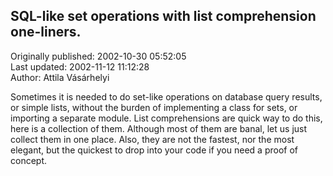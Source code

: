 ## SQL-like set operations with list comprehension one-liners.  
Originally published: 2002-10-30 05:52:05  
Last updated: 2002-11-12 11:12:28  
Author: Attila Vásárhelyi  
  
Sometimes it is needed to do set-like operations on database query results, or simple lists, without the burden of implementing a class for sets, or importing a separate module. List comprehensions are quick way to do this, here is a collection of them. Although most of them are banal, let us just collect them in one place. Also, they are not the fastest, nor the most elegant, but the quickest to drop into your code if you need a proof of concept.